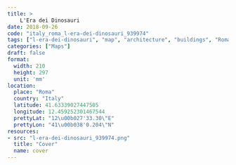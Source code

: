```yaml
---
title: > 
    L'Era dei Dinosauri
date: 2018-09-26
code: "italy_roma_l-era-dei-dinosauri_939974"
tags: ["l-era-dei-dinosauri", "map", "architecture", "buildings", "Roma", "Italy"]
categories: ["Maps"]
draft: false
format:
  width: 210
  height: 297
  unit: 'mm'
location:
  place: "Roma"
  country: "Italy"
  latitude: 41.63339027447505
  longitude: 12.459252301467544
  prettyLat: "12\u00b027'33.30\"E"
  prettyLon: "41\u00b038'0.204\"N"
resources:
- src: "l-era-dei-dinosauri_939974.png"
  title: "Cover"
  name: cover
---
```

